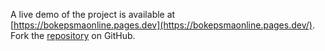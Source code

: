 A live demo of the project is available at [https://bokepsmaonline.pages.dev](https://bokepsmaonline.pages.dev/).
Fork the [repository](https://github.com/mutilbogeh) on GitHub.